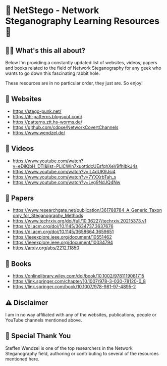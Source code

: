 # 🥷 NetStego - Network Steganography Learning Resources 🥷
## 🤷‍♂️ What's this all about?
Below I'm providing a constantly updated list of websites, videos, papers and books related to the field of Network Steganography for any geek who wants to go down this fascinating rabbit hole.

These resources are in no particular order, they just are. So enjoy!

## 🔗 Websites
* https://stego-punk.net/
* https://ih-patterns.blogspot.com/
* https://patterns.ztt.hs-worms.de/
* https://github.com/cdpxe/NetworkCovertChannels
* https://www.wendzel.de/

## 🎥 Videos
* https://www.youtube.com/watch?v=eDjlQbH_DTI&list=PLlCWln7xuottidcUEsfqhXeV9fhIbkJ4s
* https://www.youtube.com/watch?v=lL4dUK9Jsi4
* https://www.youtube.com/watch?v=7YXXrbTah_s
* https://www.youtube.com/watch?v=Lvg9NdJQ4Nw

## 📜 Papers
* https://www.researchgate.net/publication/361788784_A_Generic_Taxonomy_for_Steganography_Methods
* https://www.techrxiv.org/doi/full/10.36227/techrxiv.20215373.v1
* https://dl.acm.org/doi/10.1145/3634737.3637676
* https://dl.acm.org/doi/10.1145/3658664.3659651
* https://ieeexplore.ieee.org/document/10551462
* https://ieeexplore.ieee.org/document/10034794
* https://arxiv.org/abs/2212.11850

## 📖 Books
* https://onlinelibrary.wiley.com/doi/book/10.1002/9781119081715
* https://link.springer.com/chapter/10.1007/978-3-030-78120-0_8
* https://link.springer.com/book/10.1007/978-981-97-4895-2

## ⚠️ Disclaimer
I am in no way affiliated with any of the websites, publications, people or YouTube channels mentioned above.

## 🙏 Special Thank You
Steffen Wendzel is one of the top researchers in the Network Steganography field, authoring or contributing to several of the resources mentioned here.

